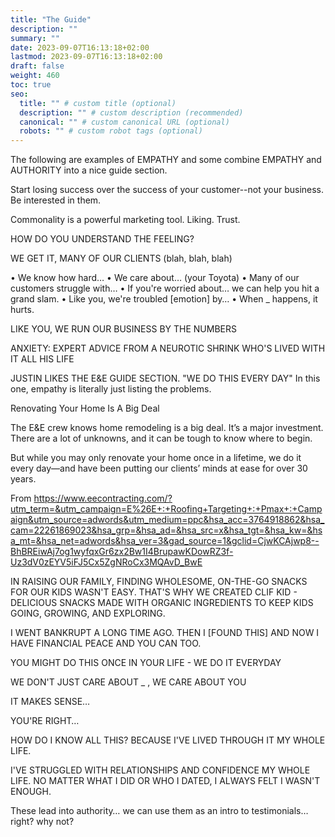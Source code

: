 ```yaml
---
title: "The Guide"
description: ""
summary: ""
date: 2023-09-07T16:13:18+02:00
lastmod: 2023-09-07T16:13:18+02:00
draft: false
weight: 460
toc: true
seo:
  title: "" # custom title (optional)
  description: "" # custom description (recommended)
  canonical: "" # custom canonical URL (optional)
  robots: "" # custom robot tags (optional)
---
```



The following are examples of EMPATHY and some combine EMPATHY and AUTHORITY into a nice guide section.

Start losing success over the success of your customer--not your business. Be interested in them.

Commonality is a powerful marketing tool. Liking. Trust.

HOW DO YOU UNDERSTAND THE FEELING?

WE GET IT, MANY OF OUR CLIENTS (blah, blah, blah)

  • We know how hard…
  • We care about… (your Toyota)
  • Many of our customers struggle with…
  • If you're worried about… we can help you hit a grand slam.
  • Like you, we're troubled [emotion] by…
  • When _ happens, it hurts.

LIKE YOU, WE RUN OUR BUSINESS BY THE NUMBERS

ANXIETY: EXPERT ADVICE FROM A NEUROTIC SHRINK WHO'S LIVED WITH IT ALL HIS LIFE

JUSTIN LIKES THE E&E GUIDE SECTION. "WE DO THIS EVERY DAY" In this one, empathy is literally just listing the problems.

Renovating Your Home Is A Big Deal

The E&E crew knows home remodeling is a big deal. It’s a major investment. There are a lot of unknowns, and it can be tough to know where to begin.

But while you may only renovate your home once in a lifetime, we do it every day—and have been putting our clients’ minds at ease for over 30 years.

From <https://www.eecontracting.com/?utm_term=&utm_campaign=E%26E+:+Roofing+Targeting+:+Pmax+:+Campaign&utm_source=adwords&utm_medium=ppc&hsa_acc=3764918862&hsa_cam=22261869023&hsa_grp=&hsa_ad=&hsa_src=x&hsa_tgt=&hsa_kw=&hsa_mt=&hsa_net=adwords&hsa_ver=3&gad_source=1&gclid=CjwKCAjwp8--BhBREiwAj7og1wyfqxGr6zx2Bw1I4BrupawKDowRZ3f-Uz3dV0zEYV5iFJ5Cx5ZgNRoCx3MQAvD_BwE>



IN RAISING OUR FAMILY, FINDING WHOLESOME, ON-THE-GO SNACKS FOR OUR KIDS WASN'T EASY. THAT'S WHY WE CREATED CLIF KID - DELICIOUS SNACKS MADE WITH ORGANIC INGREDIENTS TO KEEP KIDS GOING, GROWING, AND EXPLORING.

I WENT BANKRUPT A LONG TIME AGO. THEN I [FOUND THIS] AND NOW I HAVE FINANCIAL PEACE AND YOU CAN TOO.

YOU MIGHT DO THIS ONCE IN YOUR LIFE - WE DO IT EVERYDAY

WE DON'T JUST CARE ABOUT _ , WE CARE ABOUT YOU

IT MAKES SENSE…

YOU'RE RIGHT…

HOW DO I KNOW ALL THIS? BECAUSE I'VE LIVED THROUGH IT MY WHOLE LIFE.

I'VE STRUGGLED WITH RELATIONSHIPS AND CONFIDENCE MY WHOLE LIFE. NO MATTER WHAT I DID OR WHO I DATED, I ALWAYS FELT I WASN'T ENOUGH.

These lead into authority… we can use them as an intro to testimonials… right? why not?

